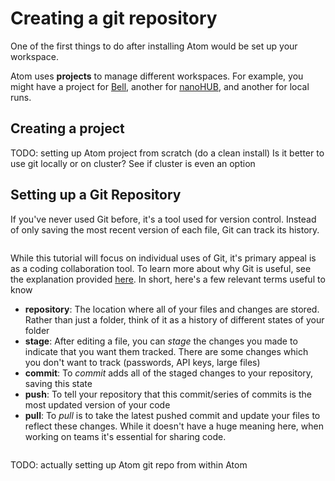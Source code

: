 # Creating a git repository

One of the first things to do after installing Atom would be set up your workspace.

Atom uses **projects** to manage different workspaces. For example, you might have a project for [Bell](https://www.rcac.purdue.edu/compute/bell), another for [nanoHUB](https://nanohub.org/), and another for local runs.

## Creating a project
TODO: setting up Atom project from scratch (do a clean install)
Is it better to use git locally or on cluster? See if cluster is even an option

## Setting up a Git Repository
If you've never used Git before, it's a tool used for version control. Instead of only saving the most recent version of each file, Git can track its history.

```{attention} Why go through the hassle of Git? It's a fail safe - if testing code makes it break, or your files are wiped, Git can save the day
```

While this tutorial will focus on individual uses of Git, it's primary appeal is as a coding collaboration tool. To learn more about why Git is useful, see the explanation provided [here](https://www.practicaldatascience.org/html/git_and_github.html). In short, here's a few relevant terms useful to know
- **repository**: The location where all of your files and changes are stored. Rather than just a folder, think of it as a history of different states of your folder
- **stage**: After editing a file, you can *stage* the changes you made to indicate that you want them tracked. There are some changes which you don't want to track (passwords, API keys, large files)
- **commit**: To *commit* adds all of the staged changes to your repository, saving this state
- **push**: To tell your repository that this commit/series of commits is the most updated version of your code
- **pull**: To *pull* is to take the latest pushed commit and update your files to reflect these changes. While it doesn't have a huge meaning here, when working on teams it's essential for sharing code.

```{note} If you don't already have a GitHub account, you can create one [here](https://www.google.com/url?sa=t&rct=j&q=&esrc=s&source=web&cd=&cad=rja&uact=8&ved=2ahUKEwjasK_F8qL3AhVuhHIEHea9BmkQFnoECAkQAQ&url=https%3A%2F%2Fgithub.com%2Fjoin&usg=AOvVaw0H9TK-nu7JfXaoNeNMgJEk)
```

TODO: actually setting up Atom git repo from within Atom
